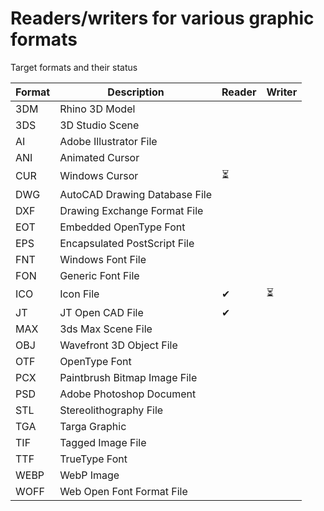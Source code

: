 # Readers/writers for various graphic formats
 
 Target formats and their status
 
 |Format|Description|Reader|Writer|
 |------|-----------|------|------|
 | 3DM  | Rhino 3D Model|||
 | 3DS  | 3D Studio Scene|||
 | AI   | Adobe Illustrator File|||
 | ANI  | Animated Cursor|||
 | CUR  | Windows Cursor|⏳||
 | DWG  | AutoCAD Drawing Database File|||
 | DXF  | Drawing Exchange Format File|||
 | EOT  | Embedded OpenType Font|||
 | EPS  | Encapsulated PostScript File|||
 | FNT  | Windows Font File|||
 | FON  | Generic Font File|||
 | ICO  | Icon File|✔|⏳|
 | JT   | JT Open CAD File|✔||
 | MAX  | 3ds Max Scene File|||
 | OBJ  | Wavefront 3D Object File|||
 | OTF  | OpenType Font|||
 | PCX  | Paintbrush Bitmap Image File|||
 | PSD  | Adobe Photoshop Document|||
 | STL  | Stereolithography File|||
 | TGA  | Targa Graphic|||
 | TIF  | Tagged Image File|||
 | TTF  | TrueType Font|||
 | WEBP | WebP Image|||
 | WOFF | Web Open Font Format File|||
 